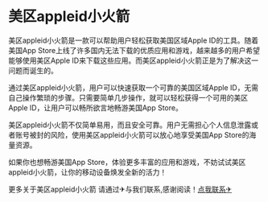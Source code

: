 # 美区appleid小火箭

美区appleid小火箭是一款可以帮助用户轻松获取美国区域Apple ID的工具。随着美国App Store上线了许多国内无法下载的优质应用和游戏，越来越多的用户希望能够使用美区Apple ID来下载这些应用。而美区appleid小火箭正是为了解决这一问题而诞生的。

通过美区appleid小火箭，用户可以快速获取一个可靠的美国区域Apple ID，无需自己操作繁琐的步骤。只需要简单几步操作，就可以轻松获得一个可用的美区Apple ID，让用户可以畅所欲言地畅游美国App Store。

美区appleid小火箭不仅简单易用，而且安全可靠。用户无需担心个人信息泄露或者账号被封的风险，使用美区appleid小火箭可以放心地享受美国App Store的海量资源。

如果你也想畅游美国App Store，体验更多丰富的应用和游戏，不妨试试美区appleid小火箭，让你的移动设备焕发全新的活力！

更多关于美区appleid小火箭 请通过✈与我们联系,感谢阅读！[点我联系✈](https://www.G208.com)